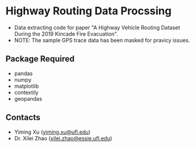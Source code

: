 # Highway Routing Data Procssing
- Data extracting code for paper "A Highway Vehicle Routing Dataset During the 2019 Kincade Fire Evacuation".
- NOTE: The sample GPS trace data has been masked for pravicy issues.

## Package Required
- pandas
- numpy
- matplotlib
- contextily
- geopandas

## Contacts
- Yiming Xu (yiming.xu@ufl.edu)
- Dr. Xilei Zhao (xilei.zhao@essie.ufl.edu)
